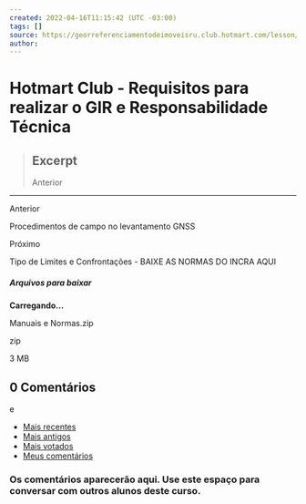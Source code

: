 ```yaml
---
created: 2022-04-16T11:15:42 (UTC -03:00)
tags: []
source: https://georreferenciamentodeimoveisru.club.hotmart.com/lesson/97BGgGJaOp/apresentacao-da-equipe-de-instrutores
author: 
---
```


# Hotmart Club - Requisitos para realizar o GIR e Responsabilidade Técnica

> ## Excerpt
> Anterior

---
Anterior

Procedimentos de campo no levantamento GNSS

Próximo

Tipo de Limites e Confrontações - BAIXE AS NORMAS DO INCRA AQUI

##### Arquivos para baixar

**Carregando...**

Manuais e Normas.zip

zip

3 MB

## 0 Comentários

e

-   [Mais recentes](https://georreferenciamentodeimoveisru.club.hotmart.com/lesson/Z722R2x27N/requisitos-para-realizar-o-gir-e-responsabilidade-tecnica?tab=recentComments)
-   [Mais antigos](https://georreferenciamentodeimoveisru.club.hotmart.com/lesson/Z722R2x27N/requisitos-para-realizar-o-gir-e-responsabilidade-tecnica?tab=olderComments)
-   [Mais votados](https://georreferenciamentodeimoveisru.club.hotmart.com/lesson/Z722R2x27N/requisitos-para-realizar-o-gir-e-responsabilidade-tecnica?tab=upvotedComments)
-   [Meus comentários](https://georreferenciamentodeimoveisru.club.hotmart.com/lesson/Z722R2x27N/requisitos-para-realizar-o-gir-e-responsabilidade-tecnica?tab=myComments)

### Os comentários aparecerão aqui. Use este espaço para conversar com outros alunos deste curso.
